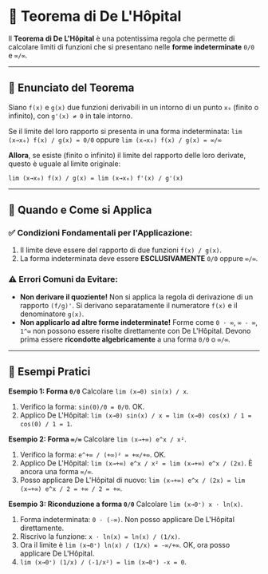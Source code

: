 # 🏥 Teorema di De L'Hôpital

Il **Teorema di De L'Hôpital** è una potentissima regola che permette di calcolare limiti di funzioni che si presentano nelle **forme indeterminate** `0/0` e `∞/∞`.

---

## 📜 Enunciato del Teorema

Siano `f(x)` e `g(x)` due funzioni derivabili in un intorno di un punto `x₀` (finito o infinito), con `g'(x) ≠ 0` in tale intorno.

Se il limite del loro rapporto si presenta in una forma indeterminata:
`lim (x→x₀) f(x) / g(x) = 0/0`
oppure
`lim (x→x₀) f(x) / g(x) = ∞/∞`

**Allora**, se esiste (finito o infinito) il limite del rapporto delle loro derivate, questo è uguale al limite originale:

`lim (x→x₀) f(x) / g(x) = lim (x→x₀) f'(x) / g'(x)`

---

## 🤔 Quando e Come si Applica

### ✅ Condizioni Fondamentali per l'Applicazione:
1.  Il limite deve essere del rapporto di due funzioni `f(x) / g(x)`.
2.  La forma indeterminata deve essere **ESCLUSIVAMENTE** `0/0` oppure `∞/∞`.

### ⚠️ Errori Comuni da Evitare:
*   **Non derivare il quoziente!** Non si applica la regola di derivazione di un rapporto `(f/g)'`. Si derivano separatamente il numeratore `f(x)` e il denominatore `g(x)`.
*   **Non applicarlo ad altre forme indeterminate!** Forme come `0 · ∞`, `∞ - ∞`, `1^∞` non possono essere risolte direttamente con De L'Hôpital. Devono prima essere **ricondotte algebricamente** a una forma `0/0` o `∞/∞`.

---

## 🧩 Esempi Pratici

**Esempio 1: Forma `0/0`**
Calcolare `lim (x→0) sin(x) / x`.
1.  Verifico la forma: `sin(0)/0 = 0/0`. OK.
2.  Applico De L'Hôpital:
    `lim (x→0) sin(x) / x = lim (x→0) cos(x) / 1 = cos(0) / 1 = 1`.

**Esempio 2: Forma `∞/∞`**
Calcolare `lim (x→+∞) e^x / x²`.
1.  Verifico la forma: `e^+∞ / (+∞)² = +∞/+∞`. OK.
2.  Applico De L'Hôpital:
    `lim (x→+∞) e^x / x² = lim (x→+∞) e^x / (2x)`. È ancora una forma `∞/∞`.
3.  Posso applicare De L'Hôpital di nuovo:
    `lim (x→+∞) e^x / (2x) = lim (x→+∞) e^x / 2 = +∞ / 2 = +∞`.

**Esempio 3: Riconduzione a forma `0/0`**
Calcolare `lim (x→0⁺) x · ln(x)`.
1.  Forma indeterminata: `0 · (-∞)`. Non posso applicare De L'Hôpital direttamente.
2.  Riscrivo la funzione: `x · ln(x) = ln(x) / (1/x)`.
3.  Ora il limite è `lim (x→0⁺) ln(x) / (1/x) = -∞/+∞`. OK, ora posso applicare De L'Hôpital.
4.  `lim (x→0⁺) (1/x) / (-1/x²) = lim (x→0⁺) -x = 0`.
